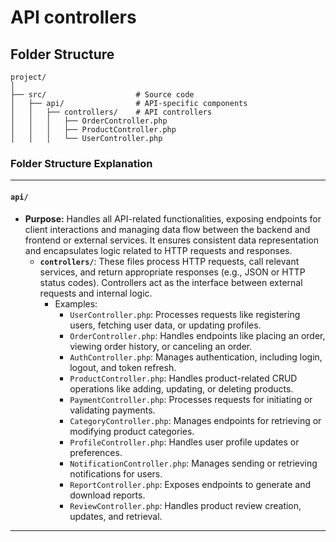 # API controllers

## Folder Structure

```
project/
│
├── src/                    # Source code
│   ├── api/                # API-specific components
│   │   ├── controllers/    # API controllers
│   │   │   ├── OrderController.php
│   │   │   ├── ProductController.php
│   │   │   └── UserController.php
```


### **Folder Structure Explanation**

* * *

#### **`api/`**

- **Purpose:** Handles all API-related functionalities, exposing endpoints for client interactions and managing data flow between the backend and frontend or external services. It ensures consistent data representation and encapsulates logic related to HTTP requests and responses.
    - **`controllers/`**: These files process HTTP requests, call relevant services, and return appropriate responses (e.g., JSON or HTTP status codes). Controllers act as the interface between external requests and internal logic.
        - Examples:
            - `UserController.php`: Processes requests like registering users, fetching user data, or updating profiles.
            - `OrderController.php`: Handles endpoints like placing an order, viewing order history, or canceling an order.
            - `AuthController.php`: Manages authentication, including login, logout, and token refresh.
            - `ProductController.php`: Handles product-related CRUD operations like adding, updating, or deleting products.
            - `PaymentController.php`: Processes requests for initiating or validating payments.
            - `CategoryController.php`: Manages endpoints for retrieving or modifying product categories.
            - `ProfileController.php`: Handles user profile updates or preferences.
            - `NotificationController.php`: Manages sending or retrieving notifications for users.
            - `ReportController.php`: Exposes endpoints to generate and download reports.
            - `ReviewController.php`: Handles product review creation, updates, and retrieval.

* * *
